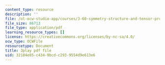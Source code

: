 ```yaml
---
content_type: resource
description: ''
file: /ol-ocw-studio-app/courses/3-60-symmetry-structure-and-tensor-properties-of-materials-fall-2005/32184e85c4349bcdc2939554d9e613e6_eCPASv7NaHk.pdf
file_size: 86713
file_type: application/pdf
learning_resource_types: []
license: https://creativecommons.org/licenses/by-nc-sa/4.0/
ocw_type: OCWFile
resourcetype: Document
title: 3play pdf file
uid: 32184e85-c434-9bcd-c293-9554d9e613e6
---
```

